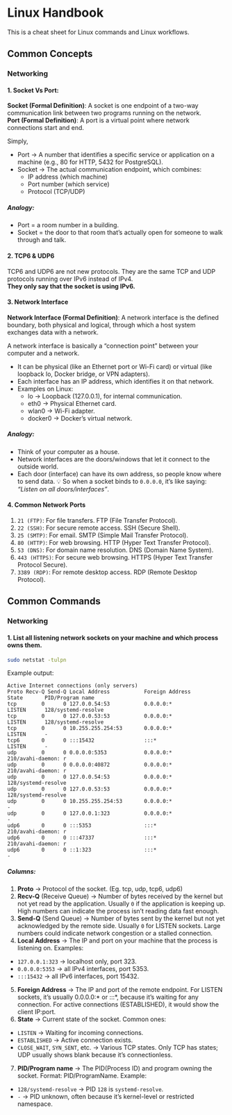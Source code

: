 # Linux Handbook
This is a cheat sheet for Linux commands and Linux workflows.

## Common Concepts
### Networking
#### 1. Socket Vs Port:
**Socket (Formal Definition)**: A socket is one endpoint of a two-way communication link between two programs running on the network.<br>
**Port (Formal Definition)**: A port is a virtual point where network connections start and end.

Simply,
- Port → A number that identifies a specific service or application on a machine (e.g., 80 for HTTP, 5432 for PostgreSQL).
- Socket → The actual communication endpoint, which combines:
  + IP address (which machine)
  + Port number (which service)
  + Protocol (TCP/UDP)

##### Analogy:
- Port = a room number in a building.
- Socket = the door to that room that’s actually open for someone to walk through and talk.
  
#### 2. TCP6 & UDP6
TCP6 and UDP6 are not new protocols. They are the same TCP and UDP protocols running over IPv6 instead of IPv4.<br>
**They only say that the socket is using IPv6.**

#### 3. Network Interface
**Network Interface (Formal Definition)**:  A network interface is the defined boundary, both physical and logical, through which a host system exchanges data with a network.

A network interface is basically a “connection point” between your computer and a network.
- It can be physical (like an Ethernet port or Wi-Fi card) or virtual (like loopback lo, Docker bridge, or VPN adapters).
- Each interface has an IP address, which identifies it on that network.
- Examples on Linux:
  - lo → Loopback (127.0.0.1), for internal communication.
  - eth0 → Physical Ethernet card.
  - wlan0 → Wi-Fi adapter.
  - docker0 → Docker’s virtual network.

##### Analogy:
- Think of your computer as a house.
- Network interfaces are the doors/windows that let it connect to the outside world.
- Each door (interface) can have its own address, so people know where to send data.
💡 So when a socket binds to ```0.0.0.0```, it’s like saying: *“Listen on all doors/interfaces”*.

#### 4. Common Network Ports
1. ```21 (FTP)```: For file transfers. FTP (File Transfer Protocol).
2. ```22 (SSH)```: For secure remote access. SSH (Secure Shell).
3. ```25 (SMTP)```: For email. SMTP (Simple Mail Transfer Protocol).
4. ```80 (HTTP)```: For web browsing. HTTP (Hyper Text Transfer Protocol).
5. ```53 (DNS)```: For domain name resolution. DNS (Domain Name System).
6. ```443 (HTTPS)```: For secure web browsing. HTTPS (Hyper Text Transfer Protocol Secure).
7. ```3389 (RDP)```: For remote desktop access. RDP (Remote Desktop Protocol).

## Common Commands
### Networking
#### 1. List all listening network sockets on your machine and which process owns them.
```bash
sudo netstat -tulpn
```
Example output:
```
Active Internet connections (only servers)
Proto Recv-Q Send-Q Local Address           Foreign Address         State       PID/Program name
tcp        0      0 127.0.0.54:53           0.0.0.0:*               LISTEN      128/systemd-resolve
tcp        0      0 127.0.0.53:53           0.0.0.0:*               LISTEN      128/systemd-resolve
tcp        0      0 10.255.255.254:53       0.0.0.0:*               LISTEN      -
tcp6       0      0 :::15432                :::*                    LISTEN      -
udp        0      0 0.0.0.0:5353            0.0.0.0:*                           210/avahi-daemon: r
udp        0      0 0.0.0.0:40872           0.0.0.0:*                           210/avahi-daemon: r
udp        0      0 127.0.0.54:53           0.0.0.0:*                           128/systemd-resolve
udp        0      0 127.0.0.53:53           0.0.0.0:*                           128/systemd-resolve
udp        0      0 10.255.255.254:53       0.0.0.0:*                           -
udp        0      0 127.0.0.1:323           0.0.0.0:*                           -
udp6       0      0 :::5353                 :::*                                210/avahi-daemon: r
udp6       0      0 :::47337                :::*                                210/avahi-daemon: r
udp6       0      0 ::1:323                 :::*                                -
```
##### Columns:
1. **Proto** → Protocol of the socket. (Eg. tcp, udp, tcp6, udp6)
2. **Recv-Q** (Receive Queue) → Number of bytes received by the kernel but not yet read by the application. Usually ```0``` if the application is keeping up. High numbers can indicate the process isn’t reading data fast enough.
3. **Send-Q** (Send Queue) → Number of bytes sent by the kernel but not yet acknowledged by the remote side. Usually ```0``` for LISTEN sockets. Large numbers could indicate network congestion or a stalled connection.
4. **Local Address** → The IP and port on your machine that the process is listening on.
Examples:
- ```127.0.0.1:323``` → localhost only, port 323.
- ```0.0.0.0:5353``` → all IPv4 interfaces, port 5353.
- ```:::15432``` → all IPv6 interfaces, port 15432.
5. **Foreign Address** → The IP and port of the remote endpoint. For LISTEN sockets, it’s usually 0.0.0.0:* or :::*, because it’s waiting for any connection. For active connections (ESTABLISHED), it would show the client IP:port.
6. **State** → Current state of the socket.
Common ones:
- ```LISTEN``` → Waiting for incoming connections.
- ```ESTABLISHED``` → Active connection exists.
- ```CLOSE_WAIT```, ```SYN_SENT```, etc. → Various TCP states.
Only TCP has states; UDP usually shows blank because it’s connectionless.
7. **PID/Program name** → The PID(Process ID) and program owning the socket. Format: PID/ProgramName.
Example:
- ```128/systemd-resolve``` → PID ```128``` is ```systemd-resolve```.
- ```-``` → PID unknown, often because it’s kernel-level or restricted namespace.
